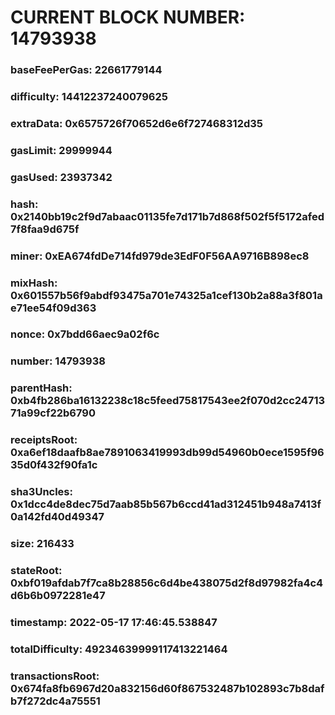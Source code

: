 # CURRENT BLOCK NUMBER: 14793938

### baseFeePerGas: 22661779144
### difficulty: 14412237240079625
### extraData: 0x6575726f70652d6e6f727468312d35
### gasLimit: 29999944
### gasUsed: 23937342
### hash: 0x2140bb19c2f9d7abaac01135fe7d171b7d868f502f5f5172afed7f8faa9d675f
### miner: 0xEA674fdDe714fd979de3EdF0F56AA9716B898ec8
### mixHash: 0x601557b56f9abdf93475a701e74325a1cef130b2a88a3f801ae71ee54f09d363
### nonce: 0x7bdd66aec9a02f6c
### number: 14793938
### parentHash: 0xb4fb286ba16132238c18c5feed75817543ee2f070d2cc2471371a99cf22b6790
### receiptsRoot: 0xa6ef18daafb8ae7891063419993db99d54960b0ece1595f9635d0f432f90fa1c
### sha3Uncles: 0x1dcc4de8dec75d7aab85b567b6ccd41ad312451b948a7413f0a142fd40d49347
### size: 216433
### stateRoot: 0xbf019afdab7f7ca8b28856c6d4be438075d2f8d97982fa4c4d6b6b0972281e47
### timestamp: 2022-05-17 17:46:45.538847
### totalDifficulty: 49234639999117413221464
### transactionsRoot: 0x674fa8fb6967d20a832156d60f867532487b102893c7b8dafb7f272dc4a75551
